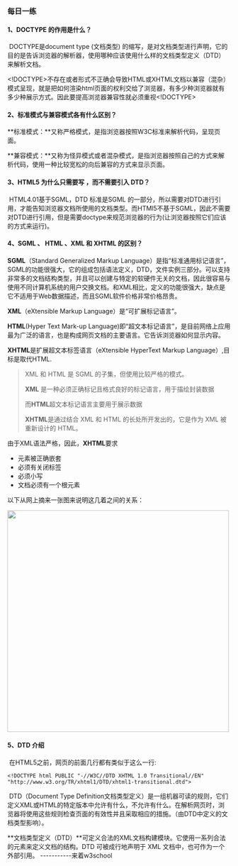 ### 每日一练

#### 1、DOCTYPE 的作用是什么？

​		DOCTYPE是document type (文档类型) 的缩写，是对文档类型进行声明，它的目的是告诉浏览器的解析器，使用哪种应该使用什么样的文档类型定义（DTD）来解析文档。

​		<!DOCTYPE>不存在或者形式不正确会导致HTML或XHTML文档以兼容（混杂）模式呈现，就是把如何渲染html页面的权利交给了浏览器，有多少种浏览器就有多少种展示方式。因此要提高浏览器兼容性就必须重视<!DOCTYPE>

#### 2、标准模式与兼容模式各有什么区别？

​		**标准模式：**又称严格模式，是指浏览器按照W3C标准来解析代码，呈现页面。

​		**兼容模式：**又称为怪异模式或者混杂模式，是指浏览器按照自己的方式来解析代码，使用一种比较宽松的向后兼容的方式来显示页面。

#### 3、HTML5 为什么只需要写 <!DOCTYPE HTML>，而不需要引入 DTD？

​		HTML4.01基于SGML，DTD 标准是SGML 的一部分，所以需要对DTD进行引用，才能告知浏览器文档所使用的文档类型。而HTMl5不基于SGML，因此不需要对DTD进行引用，但是需要doctype来规范浏览器的行为(让浏览器按照它们应该的方式来运行)。

#### 4、SGML 、 HTML 、XML 和 XHTML 的区别？

**SGML**（Standard Generalized Markup Language）是指“标准通用标记语言”，SGML的功能很强大，它的组成包括语法定义，DTD，文件实例三部分。可以支持非常多的文档结构类型，并且可以创建与特定的软硬件无关的文档，因此很容易与使用不同计算机系统的用户交换文档。和XML相比，定义的功能很强大，缺点是它不适用于Web数据描述，而且SGML软件价格非常价格昂贵。

**XML**（eXtensible Markup Language）是“可扩展标记语言”。

**HTML**(Hyper Text Mark-up Language)即“超文本标记语言”，是目前网络上应用最为广泛的语言，也是构成网页文档的主要语言。它告诉浏览器如何显示内容。

**XHTML**是扩展超文本标签语言（eXtensible HyperText Markup Language）,目标是取代HTML.

>  XML 和 HTML 是 SGML 的子集，但使用比较严格的模式。
>
> **XML** 是一种必须正确标记且格式良好的标记语言，用于描绘封装数据
>
> 而**HTML**超文本标记语言主要用于展示数据
>
>  **XHTML**是通过结合 XML 和 HTML 的长处所开发出的，它是作为 XML 被重新设计的 HTML。

由于XML语法严格，因此，**XHTML**要求

- 元素被正确嵌套
- 必须有关闭标签
- 必须小写
- 文档必须有一个根元素

以下从网上摘来一张图来说明这几着之间的关系：

<img src="https://github.com/bgm9787/frontEnd/blob/dev/images/SGML%E3%80%81XML%E3%80%81HTML%E3%80%81XHTML.jpg" width = "500" />

#### 5、DTD 介绍

​		在HTML5之前，网页的前面几行都有类似于这么一行:

```
<!DOCTYPE html PUBLIC "-//W3C//DTD XHTML 1.0 Transitional//EN" "http://www.w3.org/TR/xhtml1/DTD/xhtml1-transitional.dtd">
```

​		DTD（Document Type Definition文档类型定义）是一组机器可读的规则，它们定义XML或HTML的特定版本中允许有什么，不允许有什么。在解析网页时，浏览器将使用这些规则检查页面的有效性并且采取相应的措施。（由DTD中定义的文档类型影响）。

​		**文档类型定义（DTD）**可定义合法的XML文档构建模块。它使用一系列合法的元素来定义文档的结构。DTD 可被成行地声明于 XML 文档中，也可作为一个外部引用。      -----------来着w3school
